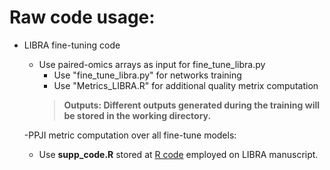 # Raw code usage:

- LIBRA fine-tuning code
  - Use paired-omics arrays as input for fine_tune_libra.py
    - Use "fine_tune_libra.py" for networks training
    - Use "Metrics_LIBRA.R" for additional quality metrix computation
    > **Outputs: Different outputs generated during the training will be stored in the working directory.**

  -PPJI metric computation over all fine-tune models:
    - Use **supp_code.R** stored at [R code](https://github.com/TranslationalBioinformaticsUnit/LIBRA/blob/main/R/) employed on LIBRA manuscript.

